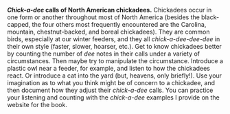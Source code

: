 ***Chick-a-dee* calls of North American chickadees.** Chickadees occur in one form or another throughout most of North America (besides the black-capped, the four others most frequently encountered are the Carolina, mountain, chestnut-backed, and boreal chickadees). They are common birds, especially at our winter feeders, and they all *chick-a-dee-dee-dee* in their own style (faster, slower, hoarser, etc.). Get to know chickadees better by counting the number of *dee* notes in their calls under a variety of circumstances. Then maybe try to manipulate the circumstance. Introduce a plastic owl near a feeder, for example, and listen to how the chickadees react. Or introduce a cat into the yard (but, heavens, only briefly!). Use your imagination as to what you think might be of concern to a chickadee, and then document how they adjust their *chick-a-dee* calls. You can practice your listening and counting with the *chick-a-dee* examples I provide on the website for the book.
